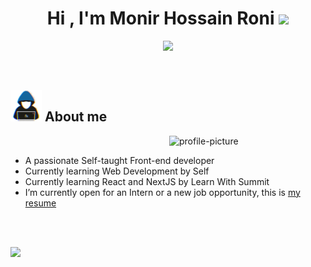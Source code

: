 
<h1 align="center"><b>Hi , I'm Monir Hossain Roni </b><img src="https://media.giphy.com/media/hvRJCLFzcasrR4ia7z/giphy.gif" width="35"></h1>
<!--  -->
<p align="center">
  <a href="https://github.com/DenverCoder1/readme-typing-svg"><img src="https://readme-typing-svg.herokuapp.com?font=Time+New+Roman&color=cyan&size=25&center=true&vCenter=true&width=600&height=100&lines=Assalamu+O+Alaikum+Warahmatullah..&hearts;++;Self-taught+Front-End+Developer,;Computer+Science+Student,;CTF+Newbie,;Active+Learner/Researcher,;Love+to+learn+new+stuffs..<3"></a>
</p>


<br>



	
## <picture><img src = "https://github.com/0xAbdulKhalid/0xAbdulKhalid/raw/main/assets/mdImages/about_me.gif" width = 50px></picture> **About me**
<img align="right" src="https://drive.google.com/file/d/1YLQQdQoN7s1hd0FHDPMrFEYWSvBcmFRL/view?usp=sharing" alt="profile-picture" width ="250">

<br>

- A passionate Self-taught Front-end developer
- Currently learning Web Development by Self
- Currently learning React and NextJS by Learn With Summit
- I’m currently open for an Intern or a new job opportunity, this is [my resume](https://drive.google.com/file/d/1Rv0JoPRWYcL28MsPL0UBsvslBvSvNkPz/view?usp=sharing)

<br><br>

<img src="https://user-images.githubusercontent.com/73097560/115834477-dbab4500-a447-11eb-908a-139a6edaec5c.gif"><br><br>



